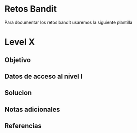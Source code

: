  # Retos Bandit

  Para documentar los retos bandit usaremos la siguiente plantilla 

# Level X

## Objetivo

## Datos de acceso al nivel l

## Solucion 
## Notas adicionales

## Referencias 





